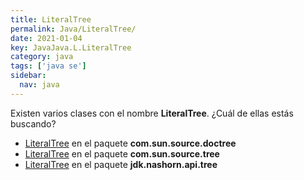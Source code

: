 ```yaml
---
title: LiteralTree
permalink: Java/LiteralTree/
date: 2021-01-04
key: JavaJava.L.LiteralTree
category: java
tags: ['java se']
sidebar: 
  nav: java
---
```


Existen varios clases con el nombre **LiteralTree**. ¿Cuál de ellas estás buscando?
<ul>
<li><a href="/Java/LiteralTree-com-sun-source-doctree/">LiteralTree</a> en el paquete <strong>com.sun.source.doctree</strong></li>
<li><a href="/Java/LiteralTree-com-sun-source-tree/">LiteralTree</a> en el paquete <strong>com.sun.source.tree</strong></li>
<li><a href="/Java/LiteralTree-jdk-nashorn-api-tree/">LiteralTree</a> en el paquete <strong>jdk.nashorn.api.tree</strong></li>
<ul>
